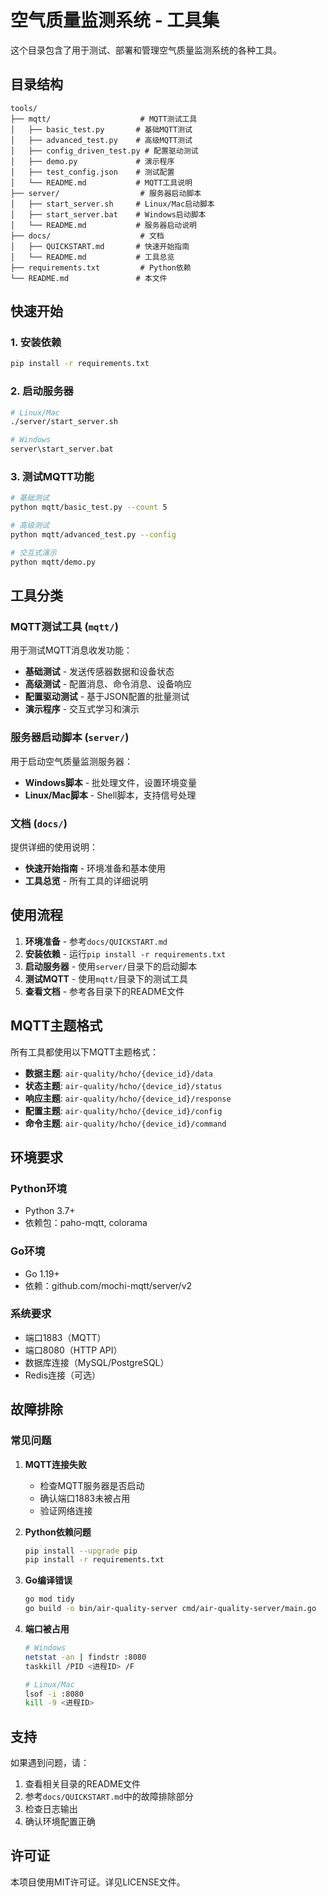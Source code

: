 # 空气质量监测系统 - 工具集

这个目录包含了用于测试、部署和管理空气质量监测系统的各种工具。

## 目录结构

```
tools/
├── mqtt/                    # MQTT测试工具
│   ├── basic_test.py       # 基础MQTT测试
│   ├── advanced_test.py    # 高级MQTT测试
│   ├── config_driven_test.py # 配置驱动测试
│   ├── demo.py             # 演示程序
│   ├── test_config.json    # 测试配置
│   └── README.md           # MQTT工具说明
├── server/                  # 服务器启动脚本
│   ├── start_server.sh     # Linux/Mac启动脚本
│   ├── start_server.bat    # Windows启动脚本
│   └── README.md           # 服务器启动说明
├── docs/                    # 文档
│   ├── QUICKSTART.md       # 快速开始指南
│   └── README.md           # 工具总览
├── requirements.txt         # Python依赖
└── README.md               # 本文件
```

## 快速开始

### 1. 安装依赖
```bash
pip install -r requirements.txt
```

### 2. 启动服务器
```bash
# Linux/Mac
./server/start_server.sh

# Windows
server\start_server.bat
```

### 3. 测试MQTT功能
```bash
# 基础测试
python mqtt/basic_test.py --count 5

# 高级测试
python mqtt/advanced_test.py --config

# 交互式演示
python mqtt/demo.py
```

## 工具分类

### MQTT测试工具 (`mqtt/`)
用于测试MQTT消息收发功能：
- **基础测试** - 发送传感器数据和设备状态
- **高级测试** - 配置消息、命令消息、设备响应
- **配置驱动测试** - 基于JSON配置的批量测试
- **演示程序** - 交互式学习和演示

### 服务器启动脚本 (`server/`)
用于启动空气质量监测服务器：
- **Windows脚本** - 批处理文件，设置环境变量
- **Linux/Mac脚本** - Shell脚本，支持信号处理

### 文档 (`docs/`)
提供详细的使用说明：
- **快速开始指南** - 环境准备和基本使用
- **工具总览** - 所有工具的详细说明

## 使用流程

1. **环境准备** - 参考`docs/QUICKSTART.md`
2. **安装依赖** - 运行`pip install -r requirements.txt`
3. **启动服务器** - 使用`server/`目录下的启动脚本
4. **测试MQTT** - 使用`mqtt/`目录下的测试工具
5. **查看文档** - 参考各目录下的README文件

## MQTT主题格式

所有工具都使用以下MQTT主题格式：

- **数据主题**: `air-quality/hcho/{device_id}/data`
- **状态主题**: `air-quality/hcho/{device_id}/status`
- **响应主题**: `air-quality/hcho/{device_id}/response`
- **配置主题**: `air-quality/hcho/{device_id}/config`
- **命令主题**: `air-quality/hcho/{device_id}/command`

## 环境要求

### Python环境
- Python 3.7+
- 依赖包：paho-mqtt, colorama

### Go环境
- Go 1.19+
- 依赖：github.com/mochi-mqtt/server/v2

### 系统要求
- 端口1883（MQTT）
- 端口8080（HTTP API）
- 数据库连接（MySQL/PostgreSQL）
- Redis连接（可选）

## 故障排除

### 常见问题

1. **MQTT连接失败**
   - 检查MQTT服务器是否启动
   - 确认端口1883未被占用
   - 验证网络连接

2. **Python依赖问题**
   ```bash
   pip install --upgrade pip
   pip install -r requirements.txt
   ```

3. **Go编译错误**
   ```bash
   go mod tidy
   go build -o bin/air-quality-server cmd/air-quality-server/main.go
   ```

4. **端口被占用**
   ```bash
   # Windows
   netstat -an | findstr :8080
   taskkill /PID <进程ID> /F
   
   # Linux/Mac
   lsof -i :8080
   kill -9 <进程ID>
   ```

## 支持

如果遇到问题，请：
1. 查看相关目录的README文件
2. 参考`docs/QUICKSTART.md`中的故障排除部分
3. 检查日志输出
4. 确认环境配置正确

## 许可证

本项目使用MIT许可证。详见LICENSE文件。